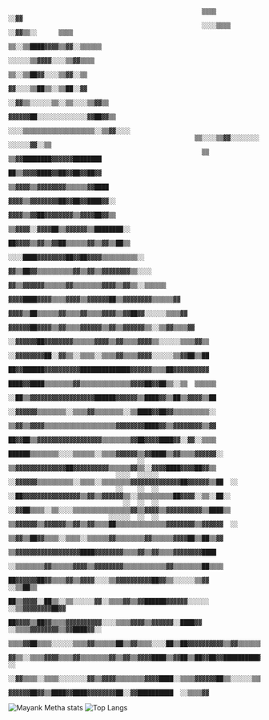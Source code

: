                                                           ▒▒▒▒                    ░░▓▓                                                            
                                                          ░░░░▒▒▒▒  ░░▓▓▒▒░░      ▒▒▒▒                                                            
                                                            ▒▒░░▒▒████▓▓▓▓▒▒▓▓░░▒▒▒▒▒▒                                                            
                                                            ░░░░░░▒▒▓▓▓▓░░░░▒▒▓▓▒▒▒▒                                                              
                                                              ▒▒░░▒▒██▓▓░░░░▒▒▓▓░░▒▒                                                              
                                                              ▓▓░░░░▒▒██▒▒░░▒▒██░░▓▓                                                              
                                                            ░░▓▓▒▒░░░░░░▒▒░░▒▒░░░░▒▒▓▓▒▒                                                          
                                                          ▓▓▓▓▓▓██░░░░░░░░░░░░░░▓▓██▓▓▒▒                                                          
                                                        ░░░░▒▒▒▒▒▒▒▒▒▒▒▒▒▒▒▒▒▒▒▒░░▒▒▓▓░░░░                                                        
                                                        ▒▒░░░░▒▒▓▓░░░░░░░░    ░░░░░░▓▓░░▒▒                                                        
                                                          ▒▒  ▒▒▓▓████████▓▓▓▓▓▓████████                                                          
                                                            ██▒▒▓▓▓▓████▓▓██▓▓██▓▓██▓▓                                                            
                                                          ▒▒▓▓▓▓▒▒▓▓▓▓▓▓▓▓▒▒▒▒▒▒▓▓████                                                            
                                                          ▓▓▓▓▒▒▓▓▓▓▓▓▓▓██▓▓██▓▓████▓▓░░                                                          
                                                          ▓▓▓▓▒▒▓▓██▓▓▓▓▓▓▓▓▒▒▓▓▓▓██▓▓▒▒                                                          
                                                        ▒▒▓▓▓▓░░▓▓▓▓██▒▒▓▓▓▓▓▓▒▒████████░░                                                        
                                                        ██▓▓▓▓▒▒▓▓▒▒▓▓██▒▒▒▒▒▒▓▓▒▒▓▓▒▒██▒▒                                                        
                                                        ░░░░████▓▓▓▓▓▓▓▓██▓▓██▓▓▓▓▒▒▒▒▒▒▒▒▒▒░░                                                    
                                                          ▓▓▒▒██▓▓▒▒▒▒▒▒▒▒▒▒▓▓▒▒▓▓▒▒▓▓▓▓▓▓▓▓▒▒░░░░                                                
                                                        ▓▓▒▒▓▓▓▓▓▓▒▒▒▒▒▒▓▓▒▒▒▒▒▒▒▒▓▓▓▓▒▒▓▓▒▒░░▒▒▒▒▒▒                                              
                                                      ▓▓▓▓████▓▓▓▓▒▒▒▒▓▓▓▓▒▒▓▓▓▓▓▓██▒▒▓▓▓▓▓▓▓▓▒▒▒▒▒▒▓▓                                            
                                                      ▓▓▓▓▒▒██▒▒▒▒▒▒▓▓▒▒▒▒▓▓▒▒▒▒▓▓▓▓▒▒▓▓██▓▓░░░░░░▒▒▒▒▓▓                                          
                                                    ▓▓▓▓▓▓██▓▓▓▓▒▒▓▓▒▒▒▒▓▓▓▓▓▓▒▒▓▓▒▒▓▓▓▓▓▓▒▒░░▒▒▓▓▒▒▒▒▓▓                                          
                                                  ░░▓▓▓▓▓▓██▓▓▓▓▓▓▓▓▒▒▒▒▒▒▓▓▓▓▒▒▓▓▒▒▒▒▓▓▓▓▒▒░░░░░░▒▒▒▒▓▓▒▒                                        
                                                ░░▓▓▓▓▓▓▓▓██░░▓▓▒▒░░▒▒▒▒░░▒▒▒▒▓▓▒▒▒▒▓▓▓▓░░░░░░▒▒▓▓██▒▒██                                          
                                                ██▓▓██████▓▓▓▓▓▓▓▓▓▓██████████████▓▓▓▓▓▓▒▒▒▒██▓▓▓▓▓▓▓▓▓▓                                          
                                                ████▓▓████▒▒▒▒▒▒▒▒▓▓▒▒▒▒▒▒▒▒▒▒▒▒▒▒▓▓▓▓██▓▓██▒▒░░▒▒  ▒▒▒▒▒▒                                        
                                                ░░██▒▒▓▓▓▓▓▓▓▓▓▓▓▓▓▓▓▓▓▓██████▓▓▓▓▓▓▒▒████▓▓▒▒██▒▒▓▓▓▓▒▒██                                        
                                                  ░░▓▓▓▓▓▓▒▒▒▒▒▒▒▒░░▒▒▒▒▓▓▒▒▒▒▒▒▒▒░░▒▒████▓▓██▓▓▒▒▒▒▒▒▒▒▒▒░░                                      
                                                  ▒▒▓▓▒▒▓▓▓▓▒▒▒▒▒▒▒▒▒▒▒▒▒▒▒▒▒▒▒▒▓▓▓▓▓▓▓▓████▓▓▒▒▓▓▓▓▓▓▓▓▒▒▓▓                                      
                                                  ██▓▓██▒▒▓▓▓▓▓▓▓▓▓▓▓▓▓▓▓▓▓▓▒▒▒▒▒▒▒▒▓▓██▓▓▓▓████▓▓░░▓▓░░▒▒▒▒                                      
                                                  ██████▒▒▒▒▒▒▒▒░░░░▒▒▒▒▒▒░░▒▒▒▒▓▓▓▓▓▓▒▒▓▓████▒▒▓▓▒▒▒▒▓▓▓▓▓▓░░                                    
                                        ░░        ▒▒▓▓▓▓▓▓▓▓▓▓▓▓▓▓██▓▓▓▓▓▓▓▓▓▓▒▒▒▒▒▒▓▓▒▒░░▓▓▓▓████▓▓▓▓██▓▓▒▒                                      
                                  ░░░░  ░░░░░░  ░░▓▓▓▓▓▓▒▒▒▒▒▒▒▒▒▒░░▒▒▒▒░░▒▒▒▒▒▒▒▒▓▓▓▓▓▓▓▓▓▓▓▓▓▓██▓▓▓▓▓▓▒▒██  ░░                                  
                                  ░░    ░░  ░░  ░░██▓▓▓▓▓▓▓▓▓▓▓▓▓▓▓▓▒▒▓▓▒▒▓▓▓▓▓▓▒▒░░▒▒▒▒▒▒▒▒▒▒██▓▓▓▓░░▒▒░░██░░                                    
                                    ░░  ░░  ░░  ░░▓▓██▒▒▒▒░░▒▒░░░░▒▒▒▒▒▒▒▒▒▒▒▒▒▒▒▒▓▓▒▒▓▓▓▓▒▒▓▓▓▓▓▓▓▓▓▓▒▒████▒▒                                    
                                ░░░░░░  ░░  ░░  ▒▒▓▓▓▓▓▓▒▒▓▓▓▓▓▓▒▒▓▓▒▒▓▓▒▒▒▒██▒▒▒▒▒▒▒▒▒▒▒▒▒▒▓▓▓▓▓▓▓▓▒▒▓▓▓▓▓▓  ░░                                  
                                                ▒▒▓▓▒▒██▓▓▒▒▒▒░░▒▒▒▒░░▒▒▒▒▒▒▓▓▒▒▒▒▒▒▒▒▓▓▒▒▒▒▒▒▓▓▓▓██▒▒██▒▒▓▓                                      
                                                ▒▒▓▓▓▓▓▓▓▓▓▓▓▓▓▓▓▓▓▓████▓▓▓▓▓▓▓▓▒▒▒▒▓▓▒▒▓▓▒▒▒▒▓▓▓▓▓▓▓▓████                                        
                                              ░░▒▒▒▒▒▒▒▒▓▓▒▒▒▒▒▒▓▓▓▓▒▒▓▓▓▓▓▓▓▓▒▒▒▒▒▒▒▒▒▒▒▒▓▓▒▒▒▒▒▒▒▒██▒▒▒▒                                        
                                                ██▓▓▓▓▓▓██▓▓▒▒▒▒▓▓▒▒▓▓▓▓░░░░▒▒▓▓▓▓▓▓▓▓▓▓██▓▓▒▒░░░░░░▒▒▓▓                            ░░▒▒██▒▒      
                                                ██▒▒▓▓▓▓░░██▒▒░░▒▒░░░░░░▓▓░░▒▒▒▒▓▓▒▒▓▓██████▓▓▓▓▓▓░░░░░░                    ░░▒▒▓▓▓▓▓▓▓▓██▓▓      
                                                ██▓▓▓▓▒▒██▓▓▒▒▒▒▓▓▓▓▓▓▓▓▓▓░░░░▒▒▒▒▓▓▓▓▒▒▓▓▓▓▓▓░░████▓▓          ░░▒▒▒▒▓▓▓▓▓▓▓▓▒▒▓▓████▓▓░░        
                                              ▒▒▒▒▓▓██▒▒▒▒░░░░░░▒▒▒▒▓▓▒▒▒▒▒▒██▒▒▓▓▒▒▒▒░░░░██▒▒██▓▓▓▓▓▓▓▓▓▓▒▒▓▓▒▒▒▒▒▒▒▒▒▒▓▓████▓▓░░                
                                            ▓▓▒▒░░▒▒▒▒▓▓▓▓▒▒▒▒▓▓▒▒▒▒▒▒▒▒▓▓▒▒▓▓▒▒▓▓▓▓████▒▒▓▓██▒▒██▓▓██▓▓██████████▓▓▓▓  ░░                        
                                          ░░▓▓▒▒▒▒░░▒▒▒▒░░░░░░░░▓▓▒▒▓▓▓▓▒▒▒▒▒▒▒▒▓▓▓▓████░░▒▒▒▒▓▓▓▓▓▓██▒▒░░░░░░▒▒▒▒░░                              
                                          ▓▓▓▓▓▓██▓▓▒▒████▓▓████▓▓▓▓▓▓▓▓██░░▓▓██████████  ░░▒▒▒▒▓▓                                                
![Mayank Metha stats](https://github-readme-stats.vercel.app/api?username=Naster17&show_icons=true&theme=vision-friendly-dark&count_private=true&show_icons=true) ![Top Langs](https://github-readme-stats.vercel.app/api/top-langs/?username=Naster17&show_icons=true&theme=vision-friendly-dark&langs_count=10&layout=compact)
